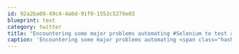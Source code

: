 ```yaml
---
id: 92a2ba08-49c4-4a6d-91f0-1552c5279e03
blueprint: text
category: twitter
title: "Encountering some major problems automating #Selenium to test an AJAX Grid inside popup. Surely it's capable of this?"
caption: 'Encountering some major problems automating <span class="hashtag hashtag_local">#<a href="http://tweettemp.darylchymko.ca/?tag=selenium">Selenium</a> to test an AJAX Grid inside popup. Surely it''s capable of this?'
---
```

